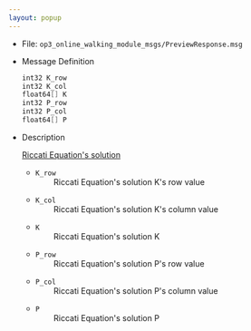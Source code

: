 ```yaml
---
layout: popup
---
```


- File: `op3_online_walking_module_msgs/PreviewResponse.msg`

- Message Definition
    ```c
    int32 K_row
    int32 K_col
    float64[] K
    int32 P_row
    int32 P_col
    float64[] P
    ```

- Description  

    [Riccati Equation's solution](https://help.scilab.org/doc/5.5.2/en_US/riccati.html)  
    
    * `K_row`   
&emsp;&emsp; Riccati Equation's solution K's row value      

    * `K_col`    
&emsp;&emsp; Riccati Equation's solution K's column value   

    * `K`   
&emsp;&emsp; Riccati Equation's solution K      

    * `P_row`    
&emsp;&emsp; Riccati Equation's solution P's row value   

    * `P_col`   
&emsp;&emsp; Riccati Equation's solution P's column value      

    * `P`   
&emsp;&emsp; Riccati Equation's solution P      
